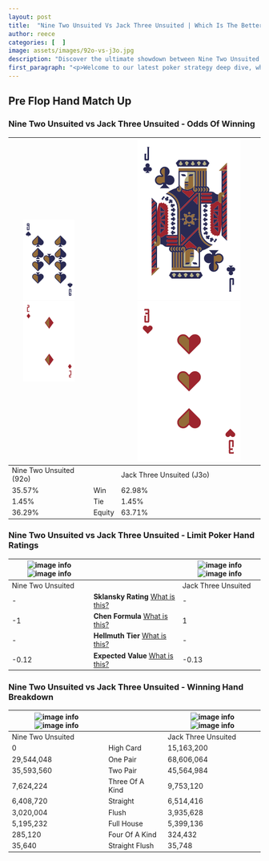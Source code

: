 ```yaml
---
layout: post
title:  "Nine Two Unsuited Vs Jack Three Unsuited | Which Is The Better Hand In Poker? A Complete Guide"
author: reece
categories: [  ]
image: assets/images/92o-vs-j3o.jpg
description: "Discover the ultimate showdown between Nine Two Unsuited and Jack Three Unsuited in poker! Uncover the odds, strategies, and scenarios where one hand triumphs over the other. Get ready to up your poker game with this thrilling analysis."
first_paragraph: "<p>Welcome to our latest poker strategy deep dive, where we're pitting two distinct hands against each other in a high-stakes showdown: Nine Two Unsuited vs Jack Three Unsuited.</p><p>In the dynamic world of poker, every decision counts, and knowing which hand holds the upper hand is key to your success at the table.</p><p>In this article, we'll dissect these two hands, explore the scenarios where one dominates the other, and equip you with the knowledge to make strategic choices that can tip the odds in your favor.</p><p>Get ready to unravel the intriguing dynamics of these poker hands and elevate your game to new heights.</p>"
---
```




[comment]: # (sp0)

## Pre Flop Hand Match Up

<div class="table hand-ratings" markdown="1"> 



### Nine Two Unsuited vs Jack Three Unsuited - Odds Of Winning


    
| ![image info](assets/images/hand1/9.png) ![image info](assets/images/hand1/2o.png) |  | ![image info](assets/images/hand2/J.png) ![image info](assets/images/hand2/3o.png) |
| -------- | -------- | -------- |
| Nine Two Unsuited (92o) |  | Jack Three Unsuited (J3o) |
| 35.57% | Win | 62.98% |
| 1.45% | Tie | 1.45% |
| 36.29% | Equity | 63.71% |




[comment]: # (sp1)



### Nine Two Unsuited vs Jack Three Unsuited - Limit Poker Hand Ratings


    
| ![image info](https://www.riverpairs.com/assets/images/hand1/9.png) ![image info](https://www.riverpairs.com/assets/images/hand1/2o.png) |  | ![image info](https://www.riverpairs.com/assets/images/hand2/J.png) ![image info](https://www.riverpairs.com/assets/images/hand2/3o.png) |
| -------- | -------- | -------- |
| Nine Two Unsuited |  | Jack Three Unsuited |
| - | **Sklansky Rating** [What is this?](/sklansky-rating-explained) | - |
| -1 | **Chen Formula** [What is this?](/chen-formula-explained) | 1 |
| - | **Hellmuth Tier** [What is this?](/Hellmuth-tier-explained) | - |
| -0.12 | **Expected Value** [What is this?](/expected-value-explained) | -0.13 |




[comment]: # (sp2)



### Nine Two Unsuited vs Jack Three Unsuited - Winning Hand Breakdown


    
| ![image info](https://www.riverpairs.com/assets/images/hand1/9.png) ![image info](https://www.riverpairs.com/assets/images/hand1/2o.png) |  | ![image info](https://www.riverpairs.com/assets/images/hand2/J.png) ![image info](https://www.riverpairs.com/assets/images/hand2/3o.png) |
| -------- | -------- | -------- |
| Nine Two Unsuited |  | Jack Three Unsuited |
| 0 | High Card | 15,163,200 |
| 29,544,048 | One Pair | 68,606,064 |
| 35,593,560 | Two Pair | 45,564,984 |
| 7,624,224 | Three Of A Kind | 9,753,120 |
| 6,408,720 | Straight | 6,514,416 |
| 3,020,004 | Flush | 3,935,628 |
| 5,195,232 | Full House | 5,399,136 |
| 285,120 | Four Of A Kind | 324,432 |
| 35,640 | Straight Flush | 35,748 |




[comment]: # (sp3)



</div>

[comment]: # (sp4)



[comment]: # (sp5)

